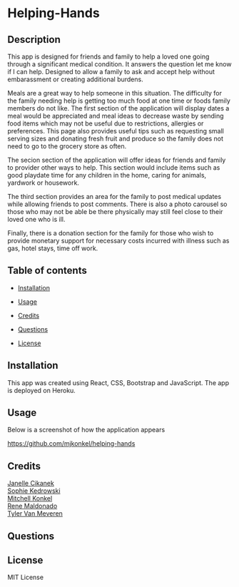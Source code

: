 # Helping-Hands

## Description 

This app is designed for friends and family to help a loved one going through a significant medical condition. It answers the question let me know if I can help. Designed to allow a family to ask and accept help without embarassment or creating additional burdens. 

Meals are a great way to help someone in this situation. The difficulty for the family needing help is getting too much food at one time or foods family members do not like. The first section of the application will display dates a meal would be appreciated and meal ideas to decrease waste by sending food items which may not be useful due to restrictions, allergies or preferences. This page also provides useful tips such as requesting small serving sizes and donating fresh fruit and produce so the family does not need to go to the grocery store as often. 

The secion section of the application will offer ideas for friends and family to provider other ways to help. This section would include items such as good playdate time for any children in the home, caring for animals, yardwork or housework. 

The third section provides an area for the family to post medical updates while allowing friends to post comments. There is also a photo carousel so those who may not be able be there physically may still feel close to their loved one who is ill.

Finally, there is a donation section for the family for those who wish to provide monetary support for necessary costs incurred with illness such as gas, hotel stays, time off work. 

## Table of contents 

  - [Installation](#installation) 

  - [Usage](#usage) 

   - [Credits](#credits) 

  - [Questions](#questions) 

  - [License](#license)


## Installation 

This app was created using React, CSS, Bootstrap and JavaScript. The app is deployed on Heroku.

## Usage 

  Below is a screenshot of how the application appears
  ![]()

https://github.com/mjkonkel/helping-hands

 ## Credits

[Janelle Cikanek](https://github.com/janellecikanek)<br>
[Sophie Kedrowski](https://github.com/sophiekedrowski)<br>
[Mitchell Konkel](https://github.com/mjkonkel)<br>
[Rene Maldonado](https://github.com/mattmald)<br>
[Tyler Van Meveren](https://github.com/Tvanmeveren)<br>
  
## Questions 

## License
 MIT License
